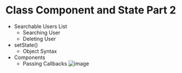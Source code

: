 # Class Component and State Part 2

- Searchable Users List
  - Searching User
  - Deleting User
- setState()
  - Object Syntax
- Components
  - Passing Callbacks
![image](https://github.com/user-attachments/assets/513ab39c-2ad6-44c9-be70-f54a2b1b7783)
